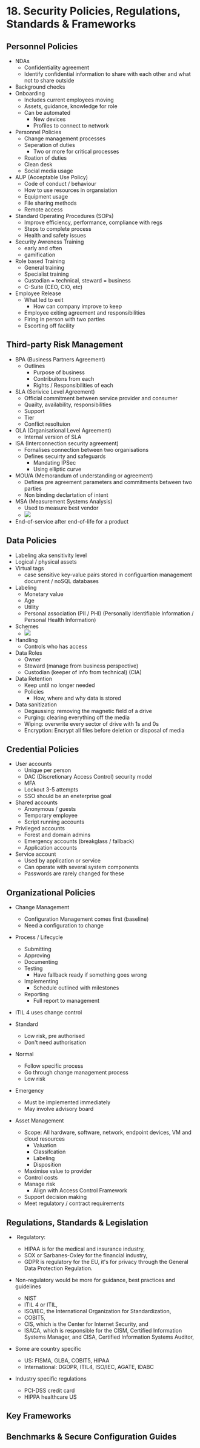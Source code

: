 # 18. Security Policies, Regulations, Standards & Frameworks

## Personnel Policies
- NDAs
	- Confidentiality agreement
	- Identify confidential information to share with each other and what not to share outside
- Background checks
- Onboarding
	- Includes current employees moving
	- Assets, guidance, knowledge for role
	- Can be automated
		- New devices
		- Profiles to connect to network
- Personnel Policies
	- Change management processes
	- Seperation of duties
		- Two or more for critical processes
	- Roation of duties
	- Clean desk
	- Social media usage
- AUP (Acceptable Use Policy)
	- Code of conduct / behaviour
	- How to use resources in organsiation
	- Equipment usage
	- File sharing methods
	- Remote access
- Standard Operating Procedures (SOPs)
	- Improve efficiency, performance, compliance with regs
	- Steps to complete process
	- Health and safety issues
- Security Awreness Training
	- early and often
	- gamification
- Role based Training
	- General training
	- Specialist training
	- Custodian = technical, steward = business
	- C-Suite (CEO, CIO, etc)
- Employee Release
	- What led to exit
		- How can company improve to keep
	- Employee exiting agreement and responsibilities
	- Firing in person with two parties
	- Escorting off facility

## Third-party Risk Management

- BPA (Business Partners Agreement)
	- Outlines
		- Purpose of business
		- Contribuitons from each
		- Rights / Responsibilities of each
- SLA (Serivice Level Agreement)
	- Official commitment between service provider and consumer
	- Quailty, availability, responsibilities
	- Support
	- Tier
	- Conflict resoltuion
- OLA (Organisational Level Agreement)
	- Internal version of SLA
- ISA (Interconnection security agreement)
	- Fornalises connection between two organisations
	- Defines secuirty and safeguards
		- Mandating IPSec
		- Using elliptic curve
- MOU/A (Memorandum of understanding or agreement)
	- Defines pre agreement parameters and commitments between two parties
	- Non binding declartation of intent
- MSA (Measurement Systems Analysis)
	- Used to measure best vendor
	- ![](../ZZ%20-%20Pasted%20Images/Pasted%20image%2020221015143340.png)
- End-of-service after end-of-life for a product 

## Data Policies
- Labeling aka sensitivity level
- Logical / physical assets
- Virtual tags
	- case sensitive key-value pairs stored in configuartion management document / noSQL databases
- Labeling
	- Monetary value
	- Age
	- Utility
	- Personal association (PII / PHI) (Personally Identifiable Information / Personal Health Information)
- Schemes
	- ![](../ZZ%20-%20Pasted%20Images/Pasted%20image%2020221015143843.png)
- Handling
	- Controls who has access
- Data Roles
	- Owner
	- Steward (manage from business perspective)
	- Custodian (keeper of info from technical) (CIA)
- Data Retention
	- Keep until no longer needed
	- Policies
		- How, where and why data is stored
- Data sanitization
	- Degaussing: removing the magnetic field of a drive
	- Purging: clearing everything off the media
	- Wiping: overwrite every sector of drive with 1s and 0s
	- Encryption: Encrypt all files before deletion or disposal of media

## Credential Policies
- User accounts
	- Unique per person
	- DAC (Discretionary Access Control) security model
	- MFA
	- Lockout 3-5 attempts
	- SSO should be an eneterprise goal
- Shared accounts
	- Anonymous / guests
	- Temporary employee
	- Script running accounts
- Privileged accounts
	- Forest and domain admins
	- Emergency accounts (breakglass / fallback)
	- Application accounts
- Service account
	- Used by application or service
	- Can operate with several system components
	- Passwords are rarely changed for these

## Organizational Policies
- Change Management
	- Configuration Management comes first (baseline)
	- Need a configuration to change
- Process / Lifecycle
	- Submitting
	- Approving
	- Documenting
	- Testing
		- Have fallback ready if something goes wrong
	- Implementing
		- Schedule outlined with milestones
	- Reporting
		- Full report to management
- ITIL 4 uses change control
- Standard
	- Low risk, pre authorised
	- Don't need authorisation
- Normal
	- Follow specific process
	- Go through change management process
	- Low risk
- Emergency
	- Must be implemented immediately
	- May involve advisory board

- Asset Management
	- Scope: All hardware, software, network, endpoint devices, VM and cloud resources
		- Valuation
		- Classifcation
		- Labeling
		- Disposition
	- Maximise value to provider
	- Control costs
	- Manage risk
		- Align with Access Control Framework
	- Support decision making
	- Meet regulatory / contract requirements

## Regulations, Standards & Legislation
-  Regulatory: 
	- HIPAA is for the medical and insurance industry, 
	- SOX or Sarbanes-Oxley for the financial industry, 
	- GDPR is regulatory for the EU, it's for privacy through the General Data Protection Regulation.

- Non-regulatory would be more for guidance, best practices and guidelines
	- NIST
	- ITIL 4 or ITIL, 
	- ISO/IEC, the International Organization for Standardization, 
	- COBIT5, 
	- CIS, which is the Center for Internet Security, and 
	- ISACA, which is responsible for the CISM, Certified Information Systems Manager, and CISA, Certified Information Systems Auditor,

- Some are country specific
	- US: FISMA, GLBA, COBIT5, HIPAA
	- International: DGDPR, ITIL4, ISO/IEC, AGATE, IDABC

- Industry specific regulations
	- PCI-DSS credit card
	- HIPPA healthcare US

## Key Frameworks


## Benchmarks & Secure Configuration Guides